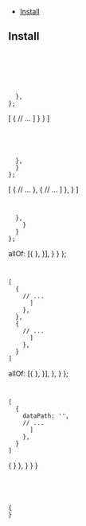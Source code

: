 



- [Install](#install)


## Install

```
```




```





  },
};

```


[
  {
    // ...
      ]
    }
  }
]
```




  },
  }
};

```


[
  {
    // ...
  },
  {
    // ...
      ]
    },
  }
]
```


  },
    }
  }
};
```




  allOf: [{
    },
  }],
    }
  }
};

```


[
  {
    // ...
      ]
    },
  },
  {
    // ...
      ]
    },
  }
]
```




  allOf: [{
    },
  }],
    },
  }
};

```


[
  {
    dataPath: '',
    // ...
      ]
    },
  }
]
```








{
    }
  },
    }
  }
}
```




{
}
```







